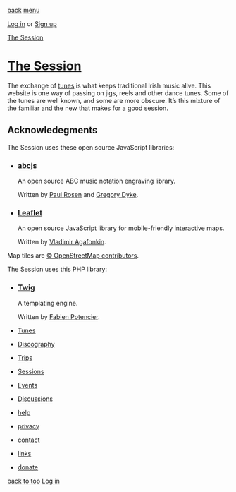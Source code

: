 [back](#) [menu](#nav)

[Log in](https://thesession.org/login?redirect=%2Fabout) or [Sign up](https://thesession.org/signup)

[The Session](https://thesession.org/)

[The Session](https://thesession.org/)
======================================

The exchange of [tunes](https://thesession.org/tunes) is what keeps traditional Irish music alive. This website is one way of passing on jigs, reels and other dance tunes. Some of the tunes are well known, and some are more obscure. It’s this mixture of the familiar and the new that makes for a good session.

Acknowledegments
----------------

The Session uses these open source JavaScript libraries:

* ### [abcjs](https://www.abcjs.net/)
    
    An open source ABC music notation engraving library.
    
    Written by [Paul Rosen](https://github.com/sponsors/paulrosen) and [Gregory Dyke](https://github.com/tirno).
    
* ### [Leaflet](https://leafletjs.com/)
    
    An open source JavaScript library for mobile-friendly interactive maps.
    
    Written by [Vladimir Agafonkin](http://agafonkin.com/en).
    

Map tiles are [© OpenStreetMap contributors](https://www.openstreetmap.org/copyright).

The Session uses this PHP library:

* ### [Twig](https://twig.symfony.com/)
    
    A templating engine.
    
    Written by [Fabien Potencier](https://github.com/sponsors/fabpot).
    

* [Tunes](https://thesession.org/tunes)
* [Discography](https://thesession.org/recordings)
* [Trips](https://thesession.org/trips)
* [Sessions](https://thesession.org/sessions)
* [Events](https://thesession.org/events)
* [Discussions](https://thesession.org/discussions)

* [help](https://thesession.org/help)
* [privacy](https://thesession.org/privacy)
* [contact](https://thesession.org/contact)
* [links](https://thesession.org/links)
* [donate](https://thesession.org/donate)

[back to top](#top) [Log in](https://thesession.org/login?redirect=%2Fabout)
